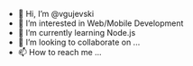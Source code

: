 - 👋 Hi, I’m @vgujevski
- 👀 I’m interested in Web/Mobile Development
- 🌱 I’m currently learning Node.js
- 💞️ I’m looking to collaborate on ...
- 📫 How to reach me ...

<!---
vgujevski/vgujevski is a ✨ special ✨ repository because its `README.md` (this file) appears on your GitHub profile.
You can click the Preview link to take a look at your changes.
--->

